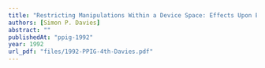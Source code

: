 ```yaml
---
title: "Restricting Manipulations Within a Device Space: Effects Upon Errors, Strategy and Display-Based Problem Solving"
authors: [Simon P. Davies]
abstract: ""
publishedAt: "ppig-1992"
year: 1992
url_pdf: "files/1992-PPIG-4th-Davies.pdf"
---
```

